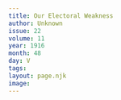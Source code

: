 ```yaml
---
title: Our Electoral Weakness
author: Unknown
issue: 22
volume: 11
year: 1916
month: 48
day: V
tags:
layout: page.njk
image:
---
```





